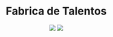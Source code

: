 
<h1 align="center">Fabrica de Talentos</h1>

<p align="center">
<img src="http://img.shields.io/static/v1?label=STATUS&message=EM%20DESENVOLVIMENTO&color=GREEN&style=for-the-badge"/>
<img src="https://img.shields.io/github/stars/camilafernanda?style=social)"/>
</p>

